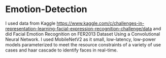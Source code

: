# Emotion-Detection
I used data from Kaggle https://www.kaggle.com/c/challenges-in-representation-learning-facial-expression-recognition-challenge/data and did Facial Emotion Recognition on FER2013 Dataset Using a Convolutional Neural Network. I used MobileNetV2 as it small, low-latency, low-power models parameterized to meet the resource constraints of a variety of use cases and haar cascade to identify faces in real-time.

